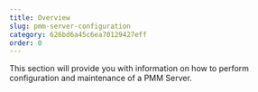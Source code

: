 ```yaml
---
title: Overview
slug: pmm-server-configuration
category: 626bd6a45c6ea70129427eff
order: 0
---
```


This section will provide you with information on how to perform configuration and maintenance of a PMM Server.
